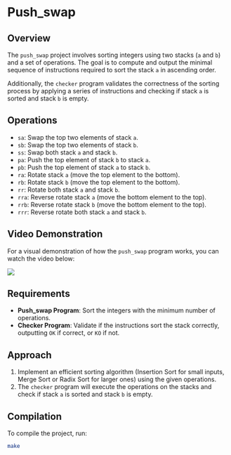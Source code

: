 # Push_swap

## Overview
The `push_swap` project involves sorting integers using two stacks (`a` and `b`) and a set of operations. The goal is to compute and output the minimal sequence of instructions required to sort the stack `a` in ascending order.

Additionally, the `checker` program validates the correctness of the sorting process by applying a series of instructions and checking if stack `a` is sorted and stack `b` is empty.

## Operations
- `sa`: Swap the top two elements of stack `a`.
- `sb`: Swap the top two elements of stack `b`.
- `ss`: Swap both stack `a` and stack `b`.
- `pa`: Push the top element of stack `b` to stack `a`.
- `pb`: Push the top element of stack `a` to stack `b`.
- `ra`: Rotate stack `a` (move the top element to the bottom).
- `rb`: Rotate stack `b` (move the top element to the bottom).
- `rr`: Rotate both stack `a` and stack `b`.
- `rra`: Reverse rotate stack `a` (move the bottom element to the top).
- `rrb`: Reverse rotate stack `b` (move the bottom element to the top).
- `rrr`: Reverse rotate both stack `a` and stack `b`.

## Video Demonstration
For a visual demonstration of how the `push_swap` program works, you can watch the video below:

![](https://github.com/rh-oussama/push_swap-42/demo-pushswap.gif)


## Requirements
- **Push_swap Program**: Sort the integers with the minimum number of operations.
- **Checker Program**: Validate if the instructions sort the stack correctly, outputting `OK` if correct, or `KO` if not.

## Approach
1. Implement an efficient sorting algorithm (Insertion Sort for small inputs, Merge Sort or Radix Sort for larger ones) using the given operations.
2. The `checker` program will execute the operations on the stacks and check if stack `a` is sorted and stack `b` is empty.

## Compilation
To compile the project, run:
```bash
make
